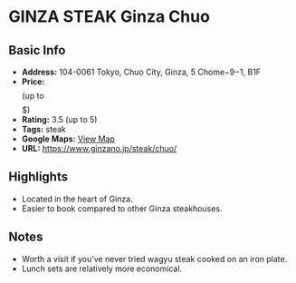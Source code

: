 # GINZA STEAK Ginza Chuo 

## Basic Info
- **Address:** 104-0061 Tokyo, Chuo City, Ginza, 5 Chome−9−1, B1F
- **Price:** $$$$ (up to $$$$$)
- **Rating:** 3.5 (up to 5)
- **Tags:** steak
- **Google Maps:** [View Map](https://maps.app.goo.gl/tpvGAMT8geiBadZD9?g_st=ipc)  
- **URL:** https://www.ginzano.jp/steak/chuo/

## Highlights
- Located in the heart of Ginza.
- Easier to book compared to other Ginza steakhouses.

## Notes
- Worth a visit if you’ve never tried wagyu steak cooked on an iron plate.
- Lunch sets are relatively more economical.